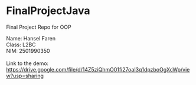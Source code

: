 # FinalProjectJava
Final Project Repo for OOP<br />

Name: Hansel Faren<br />
Class: L2BC<br />
NIM: 2501990350<br />
<br />
Link to the demo: https://drive.google.com/file/d/14Z5ziQhmO01fi27oaI3q1dpzboOgXcWp/view?usp=sharing
